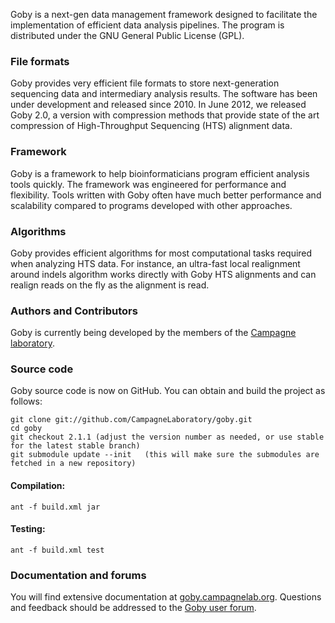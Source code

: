 Goby is a next-gen data management framework designed to facilitate the implementation of efficient data analysis pipelines. The program is distributed under the GNU General Public License (GPL).

### File formats
Goby provides very efficient file formats to store next-generation sequencing data and intermediary analysis results. The software has been under development and released since 2010. In June 2012, we released Goby 2.0, a version with compression methods that provide state of the art compression of High-Throughput Sequencing (HTS) alignment data.

### Framework
Goby is a framework to help bioinformaticians program efficient analysis tools quickly. The framework was engineered for performance and flexibility. Tools written with Goby often have much better performance and scalability compared to programs developed with other approaches.

### Algorithms
Goby provides efficient algorithms for most computational tasks required when analyzing HTS data. For instance, an ultra-fast local realignment around indels algorithm works directly with Goby HTS alignments and can realign reads on the fly as the alignment is read.

### Authors and Contributors
Goby is currently being developed by the members of the [Campagne laboratory](http://campagnelab.org).

### Source code
Goby source code is now on GitHub.  You can obtain and build the project as follows:
   ```
   git clone git://github.com/CampagneLaboratory/goby.git
   cd goby
   git checkout 2.1.1 (adjust the version number as needed, or use stable for the latest stable branch)
   git submodule update --init   (this will make sure the submodules are fetched in a new repository)
   ```
#### Compilation:
   ```
   ant -f build.xml jar
   ```
#### Testing:
   ```
   ant -f build.xml test
   ```
### Documentation and forums
You will find extensive documentation at [goby.campagnelab.org](http://goby.campagnelab.org).
Questions and feedback should be addressed to the [Goby user forum](https://groups.google.com/forum/?fromgroups#!forum/goby-framework).